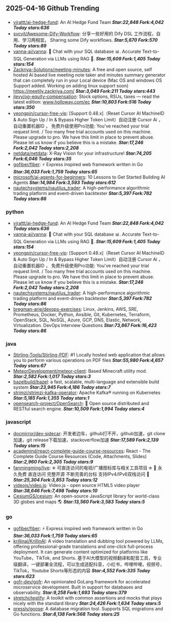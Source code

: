 ## 2025-04-16 Github Trending

### 
* [virattt/ai-hedge-fund](https://github.com/virattt/ai-hedge-fund): An AI Hedge Fund Team ***Star:22,848 Fork:4,042 Today stars:636***
* [svcvit/Awesome-Dify-Workflow](https://github.com/svcvit/Awesome-Dify-Workflow): 分享一些好用的 Dify DSL 工作流程，自用、学习两相宜。 Sharing some Dify workflows. ***Star:5,670 Fork:570 Today stars:89***
* [vanna-ai/vanna](https://github.com/vanna-ai/vanna): 🤖 Chat with your SQL database 📊. Accurate Text-to-SQL Generation via LLMs using RAG 🔄. ***Star:15,609 Fork:1,405 Today stars:154***
* [Zackriya-Solutions/meeting-minutes](https://github.com/Zackriya-Solutions/meeting-minutes): A free and open source, self hosted Ai based live meeting note taker and minutes summary generator that can completely run in your Local device (Mac OS and windows OS Support added. Working on adding linux support soon) https://meetily.zackriya.com/ ***Star:3,049 Fork:211 Today stars:443***
* [jlevy/og-equity-compensation](https://github.com/jlevy/og-equity-compensation): Stock options, RSUs, taxes — read the latest edition: www.holloway.com/ec ***Star:10,803 Fork:516 Today stars:350***
* [yeongpin/cursor-free-vip](https://github.com/yeongpin/cursor-free-vip): [Support 0.48.x]（Reset Cursor AI MachineID & Auto Sign Up / In & Bypass Higher Token Limit）自动注册 Cursor Ai ，自动重置机器ID ， 免费升级使用Pro功能: You've reached your trial request limit. / Too many free trial accounts used on this machine. Please upgrade to pro. We have this limit in place to prevent abuse. Please let us know if you believe this is a mistake. ***Star:17,246 Fork:2,042 Today stars:2,208***
* [netdata/netdata](https://github.com/netdata/netdata): X-Ray Vision for your infrastructure! ***Star:74,205 Fork:6,046 Today stars:35***
* [gofiber/fiber](https://github.com/gofiber/fiber): ⚡️ Express inspired web framework written in Go ***Star:36,033 Fork:1,759 Today stars:65***
* [microsoft/ai-agents-for-beginners](https://github.com/microsoft/ai-agents-for-beginners): 10 Lessons to Get Started Building AI Agents ***Star:14,984 Fork:3,593 Today stars:612***
* [nautechsystems/nautilus_trader](https://github.com/nautechsystems/nautilus_trader): A high-performance algorithmic trading platform and event-driven backtester ***Star:5,397 Fork:782 Today stars:86***

### python
* [virattt/ai-hedge-fund](https://github.com/virattt/ai-hedge-fund): An AI Hedge Fund Team ***Star:22,848 Fork:4,042 Today stars:636***
* [vanna-ai/vanna](https://github.com/vanna-ai/vanna): 🤖 Chat with your SQL database 📊. Accurate Text-to-SQL Generation via LLMs using RAG 🔄. ***Star:15,609 Fork:1,405 Today stars:154***
* [yeongpin/cursor-free-vip](https://github.com/yeongpin/cursor-free-vip): [Support 0.48.x]（Reset Cursor AI MachineID & Auto Sign Up / In & Bypass Higher Token Limit）自动注册 Cursor Ai ，自动重置机器ID ， 免费升级使用Pro功能: You've reached your trial request limit. / Too many free trial accounts used on this machine. Please upgrade to pro. We have this limit in place to prevent abuse. Please let us know if you believe this is a mistake. ***Star:17,246 Fork:2,042 Today stars:2,208***
* [nautechsystems/nautilus_trader](https://github.com/nautechsystems/nautilus_trader): A high-performance algorithmic trading platform and event-driven backtester ***Star:5,397 Fork:782 Today stars:86***
* [bregman-arie/devops-exercises](https://github.com/bregman-arie/devops-exercises): Linux, Jenkins, AWS, SRE, Prometheus, Docker, Python, Ansible, Git, Kubernetes, Terraform, OpenStack, SQL, NoSQL, Azure, GCP, DNS, Elastic, Network, Virtualization. DevOps Interview Questions ***Star:73,867 Fork:16,423 Today stars:86***

### java
* [Stirling-Tools/Stirling-PDF](https://github.com/Stirling-Tools/Stirling-PDF): #1 Locally hosted web application that allows you to perform various operations on PDF files ***Star:55,980 Fork:4,657 Today stars:67***
* [MeteorDevelopment/meteor-client](https://github.com/MeteorDevelopment/meteor-client): Based Minecraft utility mod. ***Star:2,582 Fork:1,017 Today stars:3***
* [bazelbuild/bazel](https://github.com/bazelbuild/bazel): a fast, scalable, multi-language and extensible build system ***Star:23,945 Fork:4,186 Today stars:7***
* [strimzi/strimzi-kafka-operator](https://github.com/strimzi/strimzi-kafka-operator): Apache Kafka® running on Kubernetes ***Star:5,185 Fork:1,355 Today stars:1***
* [opensearch-project/OpenSearch](https://github.com/opensearch-project/OpenSearch): 🔎 Open source distributed and RESTful search engine. ***Star:10,509 Fork:1,994 Today stars:4***

### javascript
* [docmirror/dev-sidecar](https://github.com/docmirror/dev-sidecar): 开发者边车，github打不开，github加速，git clone加速，git release下载加速，stackoverflow加速 ***Star:17,589 Fork:2,139 Today stars:15***
* [academind/react-complete-guide-course-resources](https://github.com/academind/react-complete-guide-course-resources): React - The Complete Guide Course Resources (Code, Attachments, Slides) ***Star:2,960 Fork:2,305 Today stars:9***
* [fanmingming/live](https://github.com/fanmingming/live): ✯ 可直连访问的电视/广播图标库与相关工具项目 ✯ 🔕 永久免费 直连访问 完整开源 不断完善的台标 支持IPv4/IPv6双栈访问 🔕 ***Star:25,304 Fork:3,853 Today stars:12***
* [videojs/video.js](https://github.com/videojs/video.js): Video.js - open source HTML5 video player ***Star:38,646 Fork:7,498 Today stars:10***
* [CesiumGS/cesium](https://github.com/CesiumGS/cesium): An open-source JavaScript library for world-class 3D globes and maps 🌎 ***Star:13,560 Fork:3,583 Today stars:5***

### go
* [gofiber/fiber](https://github.com/gofiber/fiber): ⚡️ Express inspired web framework written in Go ***Star:36,033 Fork:1,759 Today stars:65***
* [krillinai/KrillinAI](https://github.com/krillinai/KrillinAI): A video translation and dubbing tool powered by LLMs, offering professional-grade translations and one-click full-process deployment. It can generate content optimized for platforms like YouTube，TikTok, and Shorts. 基于AI大模型的视频翻译和配音工具，专业级翻译，一键部署全流程，可以生成适配抖音，小红书，哔哩哔哩，视频号，TikTok，Youtube Shorts等形态的内容 ***Star:4,552 Fork:335 Today stars:623***
* [gofr-dev/gofr](https://github.com/gofr-dev/gofr): An opinionated GoLang framework for accelerated microservice development. Built in support for databases and observability. ***Star:9,258 Fork:1,693 Today stars:379***
* [stretchr/testify](https://github.com/stretchr/testify): A toolkit with common assertions and mocks that plays nicely with the standard library ***Star:24,426 Fork:1,634 Today stars:5***
* [pressly/goose](https://github.com/pressly/goose): A database migration tool. Supports SQL migrations and Go functions. ***Star:8,138 Fork:568 Today stars:25***
